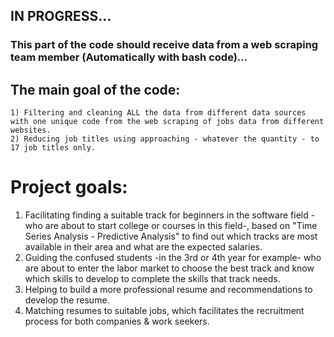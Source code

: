 ## IN PROGRESS...

### This part of the code should receive data from a web scraping team member (Automatically with bash code)... 

## The main goal of the code:
    1) Filtering and cleaning ALL the data from different data sources with one unique code from the web scraping of jobs data from different websites.
    2) Reducing job titles using approaching - whatever the quantity - to 17 job titles only.

# Project goals:
  1) Facilitating finding a suitable track for beginners in the software field -who are about to start college or courses in this field-, based on "Time Series Analysis - Predictive Analysis" to find out which tracks are most available in their area and what are the expected salaries.
  2) Guiding the confused students -in the 3rd or 4th year for example- who are about to enter the labor market to choose the best track and know which skills to develop to complete the skills that track needs.
  3) Helping to build a more professional resume and recommendations to develop the resume.
  4) Matching resumes to suitable jobs, which facilitates the recruitment process for both companies & work seekers.

